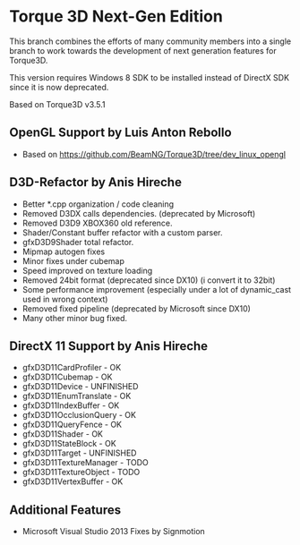 Torque 3D Next-Gen Edition
==============

This branch combines the efforts of many community members into a single branch to work towards the development of next generation features for Torque3D. 

This version requires Windows 8 SDK to be installed instead of DirectX SDK since it is now deprecated.

Based on Torque3D v3.5.1

OpenGL Support by Luis Anton Rebollo
----------------
* Based on https://github.com/BeamNG/Torque3D/tree/dev_linux_opengl

D3D-Refactor by Anis Hireche
----------------

* Better *.cpp organization / code cleaning
* Removed D3DX calls dependencies. (deprecated by Microsoft)
* Removed D3D9 XBOX360 old reference.
* Shader/Constant buffer refactor with a custom parser.
* gfxD3D9Shader total refactor.
* Mipmap autogen fixes
* Minor fixes under cubemap
* Speed improved on texture loading
* Removed 24bit format (deprecated since DX10) (i convert it to 32bit) 
* Some performance improvement (especially under a lot of dynamic_cast used in wrong context)
* Removed fixed pipeline (deprecated by Microsoft since DX10)
* Many other minor bug fixed.

DirectX 11 Support by Anis Hireche
----------------

* gfxD3D11CardProfiler - OK
* gfxD3D11Cubemap - OK
* gfxD3D11Device - UNFINISHED
* gfxD3D11EnumTranslate - OK
* gfxD3D11IndexBuffer - OK
* gfxD3D11OcclusionQuery - OK
* gfxD3D11QueryFence - OK
* gfxD3D11Shader - OK
* gfxD3D11StateBlock - OK
* gfxD3D11Target - UNFINISHED
* gfxD3D11TextureManager - TODO
* gfxD3D11TextureObject - TODO
* gfxD3D11VertexBuffer - OK

Additional Features
----------------

* Microsoft Visual Studio 2013 Fixes by Signmotion

